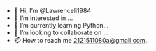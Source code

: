 - 👋 Hi, I’m @Lawrenceli1984
- 👀 I’m interested in ...
- 🌱 I’m currently learning Python...
- 💞️ I’m looking to collaborate on ...
- 📫 How to reach me 2121511080a@gmail.com..

<!---
Lawrenceli1984/Lawrenceli1984 is a ✨ special ✨ repository because its `README.md` (this file) appears on your GitHub profile.
You can click the Preview link to take a look at your changes.
--->
